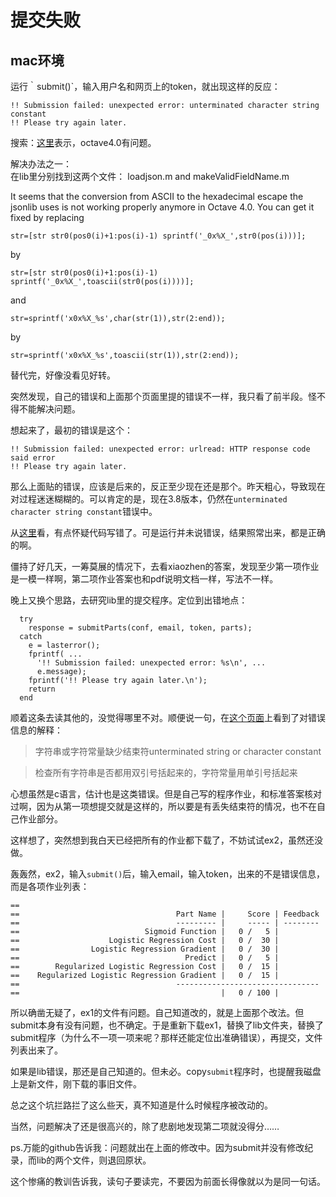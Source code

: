# 提交失败  
  

## mac环境  
运行｀submit()`，输入用户名和网页上的token，就出现这样的反应：  

	!! Submission failed: unexpected error: unterminated character string constant
	!! Please try again later.

搜索：[这里](https://learner.coursera.help/hc/en-us/community/posts/204693179-linear-regression-submit-error)表示，octave4.0有问题。  

解决办法之一：  
在lib里分别找到这两个文件： loadjson.m and makeValidFieldName.m

It seems that the conversion from ASCII to the hexadecimal escape the jsonlib uses is not working properly anymore in Octave 4.0. You can get it fixed by replacing

	str=[str str0(pos0(i)+1:pos(i)-1) sprintf('_0x%X_',str0(pos(i)))];
by

	str=[str str0(pos0(i)+1:pos(i)-1) sprintf('_0x%X_',toascii(str0(pos(i))))];
and

	str=sprintf('x0x%X_%s',char(str(1)),str(2:end));
by

	str=sprintf('x0x%X_%s',toascii(str(1)),str(2:end));

替代完，好像没看见好转。

突然发现，自己的错误和上面那个页面里提的错误不一样，我只看了前半段。怪不得不能解决问题。  

想起来了，最初的错误是这个：  

	!! Submission failed: unexpected error: urlread: HTTP response code said error
	!! Please try again later.

那么上面贴的错误，应该是后来的，反正至少现在还是那个。昨天粗心，导致现在对过程迷迷糊糊的。可以肯定的是，现在3.8版本，仍然在`unterminated character string constant`错误中。  

从[这里](http://sunsite.univie.ac.at/textbooks/octave/octave_5.html)看，有点怀疑代码写错了。可是运行并未说错误，结果照常出来，都是正确的啊。

僵持了好几天，一筹莫展的情况下，去看xiaozhen的答案，发现至少第一项作业是一模一样啊，第二项作业答案也和pdf说明文档一样，写法不一样。  

晚上又换个思路，去研究lib里的提交程序。定位到出错地点：  

	  try
	    response = submitParts(conf, email, token, parts);
	  catch
	    e = lasterror();
	    fprintf( ...
	      '!! Submission failed: unexpected error: %s\n', ...
	      e.message);
	    fprintf('!! Please try again later.\n');
	    return
	  end

顺着这条去读其他的，没觉得哪里不对。顺便说一句，在[这个页面](http://zhidao.baidu.com/link?url=5YH2yFzvk1RCDLcttN9Lhowr7QVkCPqBHgo5DEuEcBUOia4NrHN6US1iLmNzsT9EHFO2312TtucfRuPtQXGxKa)上看到了对错误信息的解释：  

> 字符串或字符常量缺少结束符unterminated string or character constant 

> 检查所有字符串是否都用双引号括起来的，字符常量用单引号括起来
 
心想虽然是c语言，估计也是这类错误。但是自己写的程序作业，和标准答案核对过啊，因为从第一项想提交就是这样的，所以要是有丢失结束符的情况，也不在自己作业部分。  

这样想了，突然想到我白天已经把所有的作业都下载了，不妨试试ex2，虽然还没做。  

轰轰然，ex2，输入`submit()`后，输入email，输入token，出来的不是错误信息，而是各项作业列表：  

	==
	==                                   Part Name |     Score | Feedback
	==                                   --------- |     ----- | --------
	==                            Sigmoid Function |   0 /   5 |
	==                    Logistic Regression Cost |   0 /  30 |
	==                Logistic Regression Gradient |   0 /  30 |
	==                                     Predict |   0 /   5 |
	==        Regularized Logistic Regression Cost |   0 /  15 |
	==    Regularized Logistic Regression Gradient |   0 /  15 |
	==                                   --------------------------------
	==                                             |   0 / 100 | 
	
所以确凿无疑了，ex1的文件有问题。自己知道改的，就是上面那个改法。但submit本身有没有问题，也不确定。于是重新下载ex1，替换了lib文件夹，替换了submit程序（为什么不一项一项来呢？那样还能定位出准确错误），再提交，文件列表出来了。

如果是lib错误，那还是自己知道的。但未必。copy`submit`程序时，也提醒我磁盘上是新文件，刚下载的事旧文件。

总之这个坑拦路拦了这么些天，真不知道是什么时候程序被改动的。  

当然，问题解决了还是很高兴的，除了悲剧地发现第二项就没得分……

ps.万能的github告诉我：问题就出在上面的修改中。因为submit并没有修改纪录，而lib的两个文件，则退回原状。  

这个惨痛的教训告诉我，读句子要读完，不要因为前面长得像就以为是同一句话。


